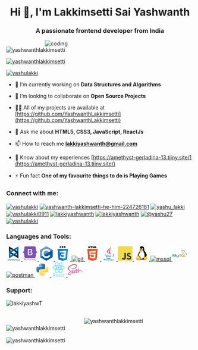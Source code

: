 <h1 align="center">Hi 👋, I'm Lakkimsetti Sai Yashwanth</h1>
<h3 align="center">A passionate frontend developer from India</h3>

<img align="right" alt="coding" width="400" src="https://camo.githubusercontent.com/5ddf73ad3a205111cf8c686f687fc216c2946a75005718c8da5b837ad9de78c9/68747470733a2f2f7468756d62732e6766796361742e636f6d2f4576696c4e657874446576696c666973682d736d616c6c2e676966">

<p align="left"> <img src="https://komarev.com/ghpvc/?username=yashwanthlakkimsetti&label=Profile%20views&color=0e75b6&style=flat" alt="yashwanthlakkimsetti" /> </p>

<p align="left"> <a href="https://github.com/ryo-ma/github-profile-trophy"><img src="https://github-profile-trophy.vercel.app/?username=yashwanthlakkimsetti" alt="yashwanthlakkimsetti" /></a> </p>

<p align="left"> <a href="https://twitter.com/yashulakki" target="blank"><img src="https://img.shields.io/twitter/follow/yashulakki?logo=twitter&style=for-the-badge" alt="yashulakki" /></a> </p>

- 🔭 I’m currently working on **Data Structures and Algorithms**

- 👯 I’m looking to collaborate on **Open Source Projects**

- 👨‍💻 All of my projects are available at [https://github.com/YashwanthLakkimsetti](https://github.com/YashwanthLakkimsetti)

- 💬 Ask me about **HTML5, CSS3, JavaScript, ReactJs**

- 📫 How to reach me **lakkiyashwanth@gmail.com**

- 📄 Know about my experiences [https://amethyst-gerladina-13.tiiny.site/](https://amethyst-gerladina-13.tiiny.site/)

- ⚡ Fun fact **One of my favourite things to do is Playing Games**

<h3 align="left">Connect with me:</h3>
<p align="left">
<a href="https://twitter.com/yashulakki" target="blank"><img align="center" src="https://raw.githubusercontent.com/rahuldkjain/github-profile-readme-generator/master/src/images/icons/Social/twitter.svg" alt="yashulakki" height="30" width="40" /></a>
<a href="https://linkedin.com/in/yashwanth-lakkimsetti-he-him-224726181" target="blank"><img align="center" src="https://raw.githubusercontent.com/rahuldkjain/github-profile-readme-generator/master/src/images/icons/Social/linked-in-alt.svg" alt="yashwanth-lakkimsetti-he-him-224726181" height="30" width="40" /></a>
<a href="https://instagram.com/yashu_lakki" target="blank"><img align="center" src="https://raw.githubusercontent.com/rahuldkjain/github-profile-readme-generator/master/src/images/icons/Social/instagram.svg" alt="yashu_lakki" height="30" width="40" /></a>
<a href="https://www.codechef.com/users/yashulakki0911" target="blank"><img align="center" src="https://cdn.jsdelivr.net/npm/simple-icons@3.1.0/icons/codechef.svg" alt="yashulakki0911" height="30" width="40" /></a>
<a href="https://www.hackerrank.com/lakkiyashwanth" target="blank"><img align="center" src="https://raw.githubusercontent.com/rahuldkjain/github-profile-readme-generator/master/src/images/icons/Social/hackerrank.svg" alt="lakkiyashwanth" height="30" width="40" /></a>
<a href="https://www.leetcode.com/lakkiyashwanth" target="blank"><img align="center" src="https://raw.githubusercontent.com/rahuldkjain/github-profile-readme-generator/master/src/images/icons/Social/leet-code.svg" alt="lakkiyashwanth" height="30" width="40" /></a>
<a href="https://www.hackerearth.com/@yashu27" target="blank"><img align="center" src="https://raw.githubusercontent.com/rahuldkjain/github-profile-readme-generator/master/src/images/icons/Social/hackerearth.svg" alt="@yashu27" height="30" width="40" /></a>
<a href="https://auth.geeksforgeeks.org/user/yashulakki" target="blank"><img align="center" src="https://raw.githubusercontent.com/rahuldkjain/github-profile-readme-generator/master/src/images/icons/Social/geeks-for-geeks.svg" alt="yashulakki" height="30" width="40" /></a>
</p>

<h3 align="left">Languages and Tools:</h3>
<p align="left"> <a href="https://backbonejs.org" target="_blank" rel="noreferrer"> <img src="https://raw.githubusercontent.com/devicons/devicon/master/icons/backbonejs/backbonejs-original-wordmark.svg" alt="backbonejs" width="40" height="40"/> </a> <a href="https://getbootstrap.com" target="_blank" rel="noreferrer"> <img src="https://raw.githubusercontent.com/devicons/devicon/master/icons/bootstrap/bootstrap-plain-wordmark.svg" alt="bootstrap" width="40" height="40"/> </a> <a href="https://www.cprogramming.com/" target="_blank" rel="noreferrer"> <img src="https://raw.githubusercontent.com/devicons/devicon/master/icons/c/c-original.svg" alt="c" width="40" height="40"/> </a> <a href="https://www.w3schools.com/css/" target="_blank" rel="noreferrer"> <img src="https://raw.githubusercontent.com/devicons/devicon/master/icons/css3/css3-original-wordmark.svg" alt="css3" width="40" height="40"/> </a> <a href="https://git-scm.com/" target="_blank" rel="noreferrer"> <img src="https://www.vectorlogo.zone/logos/git-scm/git-scm-icon.svg" alt="git" width="40" height="40"/> </a> <a href="https://www.w3.org/html/" target="_blank" rel="noreferrer"> <img src="https://raw.githubusercontent.com/devicons/devicon/master/icons/html5/html5-original-wordmark.svg" alt="html5" width="40" height="40"/> </a> <a href="https://www.java.com" target="_blank" rel="noreferrer"> <img src="https://raw.githubusercontent.com/devicons/devicon/master/icons/java/java-original.svg" alt="java" width="40" height="40"/> </a> <a href="https://developer.mozilla.org/en-US/docs/Web/JavaScript" target="_blank" rel="noreferrer"> <img src="https://raw.githubusercontent.com/devicons/devicon/master/icons/javascript/javascript-original.svg" alt="javascript" width="40" height="40"/> </a> <a href="https://www.linux.org/" target="_blank" rel="noreferrer"> <img src="https://raw.githubusercontent.com/devicons/devicon/master/icons/linux/linux-original.svg" alt="linux" width="40" height="40"/> </a> <a href="https://www.microsoft.com/en-us/sql-server" target="_blank" rel="noreferrer"> <img src="https://www.svgrepo.com/show/303229/microsoft-sql-server-logo.svg" alt="mssql" width="40" height="40"/> </a> <a href="https://www.mysql.com/" target="_blank" rel="noreferrer"> <img src="https://raw.githubusercontent.com/devicons/devicon/master/icons/mysql/mysql-original-wordmark.svg" alt="mysql" width="40" height="40"/> </a> <a href="https://postman.com" target="_blank" rel="noreferrer"> <img src="https://www.vectorlogo.zone/logos/getpostman/getpostman-icon.svg" alt="postman" width="40" height="40"/> </a> <a href="https://www.python.org" target="_blank" rel="noreferrer"> <img src="https://raw.githubusercontent.com/devicons/devicon/master/icons/python/python-original.svg" alt="python" width="40" height="40"/> </a> <a href="https://reactjs.org/" target="_blank" rel="noreferrer"> <img src="https://raw.githubusercontent.com/devicons/devicon/master/icons/react/react-original-wordmark.svg" alt="react" width="40" height="40"/> </a> <a href="https://sass-lang.com" target="_blank" rel="noreferrer"> <img src="https://raw.githubusercontent.com/devicons/devicon/master/icons/sass/sass-original.svg" alt="sass" width="40" height="40"/> </a> </p>

<h3 align="left">Support:</h3>
<p><a href="https://www.buymeacoffee.com/lakkiyashwT"> <img align="left" src="https://cdn.buymeacoffee.com/buttons/v2/default-yellow.png" height="50" width="210" alt="lakkiyashwT" /></a></p><br><br>

<p><img align="left" src="https://github-readme-stats.vercel.app/api/top-langs?username=yashwanthlakkimsetti&show_icons=true&locale=en&layout=compact" alt="yashwanthlakkimsetti" /></p>

<p>&nbsp;<img align="center" src="https://github-readme-stats.vercel.app/api?username=yashwanthlakkimsetti&show_icons=true&locale=en" alt="yashwanthlakkimsetti" /></p>

<p><img align="center" src="https://github-readme-streak-stats.herokuapp.com/?user=yashwanthlakkimsetti&" alt="yashwanthlakkimsetti" /></p>
